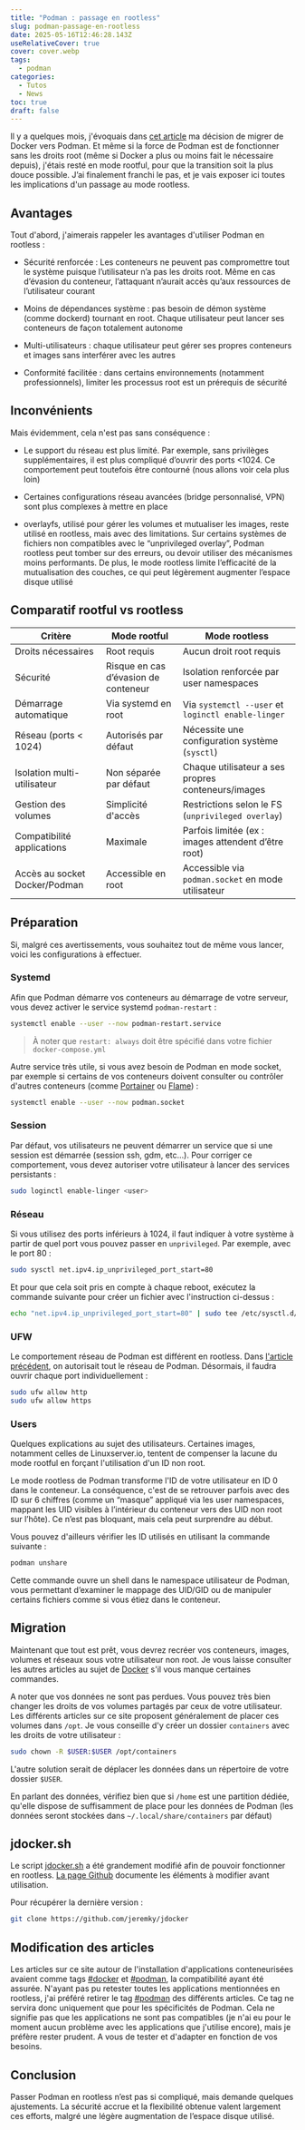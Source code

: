 ```yaml
---
title: "Podman : passage en rootless"
slug: podman-passage-en-rootless
date: 2025-05-16T12:46:28.143Z
useRelativeCover: true
cover: cover.webp
tags:
  - podman
categories:
  - Tutos
  - News
toc: true
draft: false
---
```


Il y a quelques mois, j'évoquais dans [cet article](/posts/migration-de-docker-vers-podman/) ma décision de migrer de Docker vers Podman. Et même si la force de Podman est de fonctionner sans les droits root (même si Docker a plus ou moins fait le nécessaire depuis), j'étais resté en mode rootful, pour que la transition soit la plus douce possible. J’ai finalement franchi le pas, et je vais exposer ici toutes les implications d'un passage au mode rootless.

## Avantages

Tout d'abord, j'aimerais rappeler les avantages d'utiliser Podman en rootless :

- Sécurité renforcée : Les conteneurs ne peuvent pas compromettre tout le système puisque l’utilisateur n’a pas les droits root. Même en cas d’évasion du conteneur, l’attaquant n’aurait accès qu’aux ressources de l’utilisateur courant 

- Moins de dépendances système : pas besoin de démon système (comme dockerd) tournant en root. Chaque utilisateur peut lancer ses conteneurs de façon totalement autonome 

- Multi-utilisateurs : chaque utilisateur peut gérer ses propres conteneurs et images sans interférer avec les autres 

- Conformité facilitée : dans certains environnements (notamment professionnels), limiter les processus root est un prérequis de sécurité 

## Inconvénients

Mais évidemment, cela n'est pas sans conséquence :

- Le support du réseau est plus limité. Par exemple, sans privilèges supplémentaires, il est plus compliqué d’ouvrir des ports <1024. Ce comportement peut toutefois être contourné (nous allons voir cela plus loin)

- Certaines configurations réseau avancées (bridge personnalisé, VPN) sont plus complexes à mettre en place

- overlayfs, utilisé pour gérer les volumes et mutualiser les images, reste utilisé en rootless, mais avec des limitations. Sur certains systèmes de fichiers non compatibles avec le “unprivileged overlay”, Podman rootless peut tomber sur des erreurs, ou devoir utiliser des mécanismes moins performants. De plus, le mode rootless limite l’efficacité de la mutualisation des couches, ce qui peut légèrement augmenter l’espace disque utilisé

## Comparatif rootful vs rootless

| Critère                         | Mode rootful                                       | Mode rootless                                      |
|---------------------------------|----------------------------------------------------|----------------------------------------------------|
| Droits nécessaires              | Root requis                                        | Aucun droit root requis                            |
| Sécurité                        | Risque en cas d’évasion de conteneur               | Isolation renforcée par user namespaces            |
| Démarrage automatique           | Via systemd en root                                | Via `systemctl --user` et `loginctl enable-linger` |
| Réseau (ports < 1024)           | Autorisés par défaut                               | Nécessite une configuration système (`sysctl`)     |
| Isolation multi-utilisateur     | Non séparée par défaut                             | Chaque utilisateur a ses propres conteneurs/images |
| Gestion des volumes             | Simplicité d'accès                                 | Restrictions selon le FS (`unprivileged overlay`)  |
| Compatibilité applications      | Maximale                                           | Parfois limitée (ex : images attendent d’être root)|
| Accès au socket Docker/Podman   | Accessible en root                                 | Accessible via `podman.socket` en mode utilisateur |

## Préparation

Si, malgré ces avertissements, vous souhaitez tout de même vous lancer, voici les configurations à effectuer.

### Systemd

Afin que Podman démarre vos conteneurs au démarrage de votre serveur, vous devez activer le service systemd `podman-restart` :

```bash
systemctl enable --user --now podman-restart.service
```
> À noter que `restart: always` doit être spécifié dans votre fichier `docker-compose.yml`

Autre service très utile, si vous avez besoin de Podman en mode socket, par exemple si certains de vos conteneurs doivent consulter ou contrôler d'autres conteneurs (comme [Portainer](/posts/portainer-administrer-vos-conteneurs-via-une-interface-web/) ou [Flame](/posts/flame-un-dashboard-leger-et-efficace/)) :

```bash
systemctl enable --user --now podman.socket
```

### Session

Par défaut, vos utilisateurs ne peuvent démarrer un service que si une session est démarrée (session ssh, gdm, etc...). Pour corriger ce comportement, vous devez autoriser votre utilisateur à lancer des services persistants :

```bash
sudo loginctl enable-linger <user>
```

### Réseau

Si vous utilisez des ports inférieurs à 1024, il faut indiquer à votre système à partir de quel port vous pouvez passer en `unprivileged`. Par exemple, avec le port 80 : 

```bash
sudo sysctl net.ipv4.ip_unprivileged_port_start=80
```

Et pour que cela soit pris en compte à chaque reboot, exécutez la commande suivante pour créer un fichier avec l'instruction ci-dessus :

```bash
echo "net.ipv4.ip_unprivileged_port_start=80" | sudo tee /etc/sysctl.d/10-podman.conf
```

### UFW

Le comportement réseau de Podman est différent en rootless. Dans [l'article précédent](/posts/migration-de-docker-vers-podman/#param%c3%a9trage-de-ufw), on autorisait tout le réseau de Podman. Désormais, il faudra ouvrir chaque port individuellement :

```bash
sudo ufw allow http
sudo ufw allow https
```

### Users

Quelques explications au sujet des utilisateurs. Certaines images, notamment celles de Linuxserver.io, tentent de compenser la lacune du mode rootful en forçant l'utilisation d'un ID non root. 

Le mode rootless de Podman transforme l'ID de votre utilisateur en ID 0 dans le conteneur. La conséquence, c'est de se retrouver parfois avec des ID sur 6 chiffres (comme un “masque” appliqué via les user namespaces, mappant les UID visibles à l’intérieur du conteneur vers des UID non root sur l’hôte). Ce n’est pas bloquant, mais cela peut surprendre au début.

Vous pouvez d'ailleurs vérifier les ID utilisés en utilisant la commande suivante :

```bash
podman unshare
```

Cette commande ouvre un shell dans le namespace utilisateur de Podman, vous permettant d’examiner le mappage des UID/GID ou de manipuler certains fichiers comme si vous étiez dans le conteneur.

## Migration

Maintenant que tout est prêt, vous devrez recréer vos conteneurs, images, volumes et réseaux sous votre utilisateur non root. Je vous laisse consulter les autres articles au sujet de [Docker](/posts/premiers-pas-avec-docker/) s'il vous manque certaines commandes. 

A noter que vos données ne sont pas perdues. Vous pouvez très bien changer les droits de vos volumes partagés par ceux de votre utilisateur. Les différents articles sur ce site proposent généralement de placer ces volumes dans `/opt`. Je vous conseille d'y créer un dossier `containers` avec les droits de votre utilisateur : 

```bash
sudo chown -R $USER:$USER /opt/containers
```

L'autre solution serait de déplacer les données dans un répertoire de votre dossier `$USER`.

En parlant des données, vérifiez bien que si `/home` est une partition dédiée, qu'elle dispose de suffisamment de place pour les données de Podman (les données seront stockées dans `~/.local/share/containers` par défaut)

## jdocker.sh

Le script [jdocker.sh](https://github.com/jeremky/jdocker) a été grandement modifié afin de pouvoir fonctionner en rootless. [La page Github](https://github.com/jeremky/jdocker) documente les éléments à modifier avant utilisation.

Pour récupérer la dernière version : 

```bash
git clone https://github.com/jeremky/jdocker
```

## Modification des articles

Les articles sur ce site autour de l'installation d'applications conteneurisées avaient comme tags [#docker](/tags/docker/) et [#podman](/tags/podman/), la compatibilité ayant été assurée. N'ayant pas pu retester toutes les applications mentionnées en rootless, j'ai préféré retirer le tag [#podman](/tags/podman/) des différents articles. Ce tag ne servira donc uniquement que pour les spécificités de Podman. Cela ne signifie pas que les applications ne sont pas compatibles (je n'ai eu pour le moment aucun problème avec les applications que j'utilise encore), mais je préfère rester prudent. A vous de tester et d'adapter en fonction de vos besoins.

## Conclusion

Passer Podman en rootless n’est pas si compliqué, mais demande quelques ajustements. La sécurité accrue et la flexibilité obtenue valent largement ces efforts, malgré une légère augmentation de l’espace disque utilisé.
